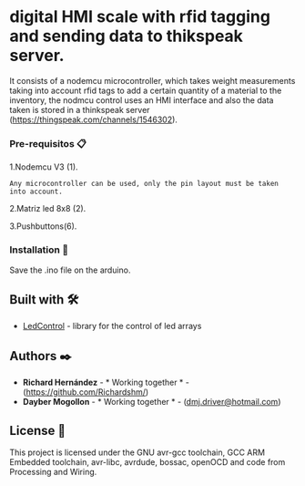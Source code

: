 # digital HMI scale with rfid tagging and sending data to thikspeak server.

It consists of a nodemcu microcontroller, which takes weight measurements taking into account rfid tags to add a 
certain quantity of a material to the inventory, the nodmcu control uses an HMI interface and also the data taken 
is stored in a thinkspeak server (https://thingspeak.com/channels/1546302).

### Pre-requisitos 📋

1.Nodemcu V3 (1).
```
Any microcontroller can be used, only the pin layout must be taken into account.
```
2.Matriz led 8x8 (2).

3.Pushbuttons(6).

### Installation 🔧

Save the .ino file on the arduino.

## Built with 🛠️

* [LedControl](https://github.com/wayoda/LedControl) - library for the control of led arrays


## Authors ✒️

* **Richard Hernández** - * Working together * - (https://github.com/Richardshm/)
* **Dayber Mogollon** - * Working together * - (dmj.driver@hotmail.com)


## License 📄

This project is licensed under the GNU avr-gcc toolchain, GCC ARM Embedded toolchain, avr-libc, avrdude, bossac, openOCD and code from Processing and Wiring.
